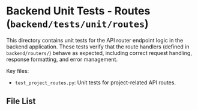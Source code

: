 # Backend Unit Tests - Routes (`backend/tests/unit/routes`)

This directory contains unit tests for the API router endpoint logic in the backend application. These tests verify that the route handlers (defined in `backend/routers/`) behave as expected, including correct request handling, response formatting, and error management.

Key files:

*   `test_project_routes.py`: Unit tests for project-related API routes. 

<!-- File List Start -->
## File List


<!-- File List End -->

